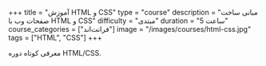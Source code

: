+++
title = "آموزش HTML و CSS"
type = "course"
description = "مبانی ساخت صفحات وب با HTML و CSS"
difficulty = "مبتدی"
duration = "5 ساعت"
course_categories = ["فرانت‌اند"]
image = "/images/courses/html-css.jpg"
tags = ["HTML", "CSS"]
+++

معرفی کوتاه دوره HTML/CSS.
